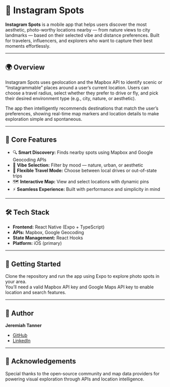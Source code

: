 # 📸 Instagram Spots  

**Instagram Spots** is a mobile app that helps users discover the most aesthetic, photo-worthy locations nearby — from nature views to city landmarks — based on their selected vibe and distance preferences. Built for travelers, influencers, and explorers who want to capture their best moments effortlessly.  

---

## 🌍 Overview  
Instagram Spots uses geolocation and the Mapbox API to identify scenic or “Instagrammable” places around a user’s current location. Users can choose a travel radius, select whether they prefer to drive or fly, and pick their desired environment type (e.g., city, nature, or aesthetic).  

The app then intelligently recommends destinations that match the user’s preferences, showing real-time map markers and location details to make exploration simple and spontaneous.  

---

## 🧩 Core Features  
- 🔍 **Smart Discovery:** Finds nearby spots using Mapbox and Google Geocoding APIs  
- 🌄 **Vibe Selection:** Filter by mood — nature, urban, or aesthetic  
- 🚗 **Flexible Travel Mode:** Choose between local drives or out-of-state trips  
- 🗺️ **Interactive Map:** View and select locations with dynamic pins  
- ⚡ **Seamless Experience:** Built with performance and simplicity in mind  

---

## 🛠️ Tech Stack  
- **Frontend:** React Native (Expo + TypeScript)  
- **APIs:** Mapbox, Google Geocoding  
- **State Management:** React Hooks  
- **Platform:** iOS (primary)  

---

## 🚀 Getting Started  
Clone the repository and run the app using Expo to explore photo spots in your area.  
You’ll need a valid Mapbox API key and Google Maps API key to enable location and search features.  

---

## 👤 Author  
**Jeremiah Tanner**  
- [GitHub](https://github.com/JTanner04)  
- [LinkedIn](https://www.linkedin.com/in/jeremiahtanner/)  

---

## 🖤 Acknowledgements  
Special thanks to the open-source community and map data providers for powering visual exploration through APIs and location intelligence.
